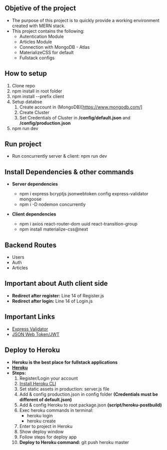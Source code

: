## Objetive of the project
* The purpose of this project is to quickly provide a working environment created with MERN stack.
* This project contains the following:
    - Autentication Module
    - Articles Module
    - Connection with MongoDB - Atlas
    - MaterializeCSS for default
    - Fullstack configs

## How to setup
1. Clone repo
2. npm install in root folder
3. npm install --prefix client
4. Setup databse
    1. Create account in (MongoDB)[https://www.mongodb.com/]
    2. Create Cluster
    3. Set Credentials of Cluster in **/config/default.json** and **/config/production.json**
5. npm run dev 

## Run project
* Run concurrently server & client: npm run dev

## Install Dependencies & other commands
* **Server dependencies**
    - npm i express bcryptjs jsonwebtoken config express-validator mongoose
    - npm i -D nodemon concurrently

* **Client dependencies**
    - npm i axios react-router-dom uuid react-transition-group
    - npm install materialize-css@next

## Backend Routes
* Users
* Auth
* Articles

## Important about Auth client side
* **Redirect after register:** Line 14 of Register.js
* **Redirect after login:** Line 14 of Login.js

## Important Links
* [Express Validator](https://express-validator.github.io/docs/)
* [JSON Web Token/JWT](https://jwt.io)

## Deploy to Heroku
* **Heroku is the best place for fullstack applications**
* **[Heroku](https://www.heroku.com/)**
* **Steps:**
    1. Register/Login your account
    2. [Install Heroku CLI](https://devcenter.heroku.com/articles/heroku-cli)
    3. Set static assets in production: server.js file
    4. Add & config production.json in config folder **(Credentials must be different of default.json)**
    5. Add & config Heroku to root package.json **(script/heroku-postbuild)**
    6. Exec heroku commands in terminal: 
        - heroku login
        - heroku create
    7. Enter to project in Heroku
    8. Show deploy window
    9. Follow steps for deploy app
    10. **Deploy to Heroku command:** git push heroku master

